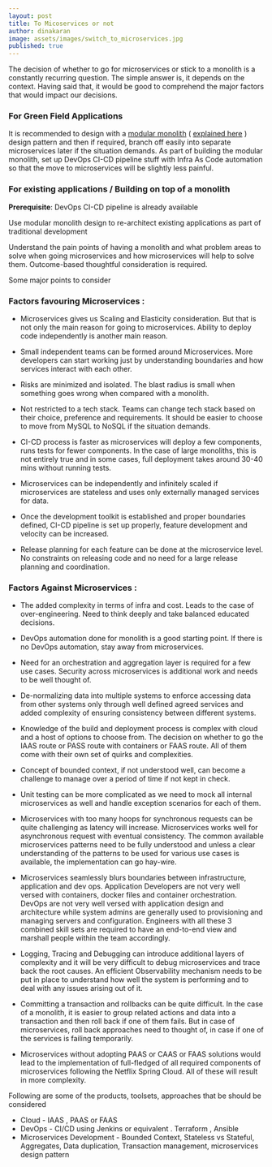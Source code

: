 ```yaml
---
layout: post
title: To Micoservices or not
author: dinakaran
image: assets/images/switch_to_microservices.jpg
published: true
---
```


The decision of whether to go for microservices or stick to a monolith is a constantly recurring question. The simple answer is, it depends on the context. Having said that, it would be good to comprehend the major factors that would impact our decisions. 

### For Green Field Applications

It is recommended to design with a [modular monolith](https://www.infoq.com/news/2020/05/monolith-decomposition-newman/) ( [explained here](https://medium.com/design-and-tech-co/modular-monoliths-a-gateway-to-microservices-946f2cbdf382) ) design pattern and then if required, branch off easily into separate microservices later if the situation demands. As part of building the modular monolith, set up  DevOps CI-CD pipeline stuff with Infra As Code automation so that the move to microservices will be slightly less painful.


### For existing applications / Building on top of a monolith

**Prerequisite**: DevOps CI-CD pipeline is already available

Use modular monolith design to re-architect existing applications as part of traditional development 

Understand the pain points of having a monolith and what problem areas to solve when going microservices and how microservices will help to solve them. Outcome-based thoughtful consideration is required.

Some major points to consider

### Factors favouring Microservices :

- Microservices gives us Scaling and Elasticity consideration. But that is not only the main reason for going to microservices. Ability to deploy code independently is another main reason. 

- Small independent teams can be formed around Microservices. More developers can start working just by understanding boundaries and how services interact with each other. 
 
- Risks are minimized and isolated. The blast radius is small when something goes wrong when compared with a monolith.
 
- Not restricted to a tech stack. Teams can change tech stack based on their choice, preference and requirements. It should be easier to choose to move from MySQL to NoSQL if the situation demands. 

- CI-CD process is faster as microservices will deploy a few components, runs tests for fewer components. In the case of large monoliths, this is not entirely true and in some cases, full deployment takes around 30-40 mins without running tests. 
  
- Microservices can be independently and infinitely scaled if microservices are stateless and uses only externally managed services for data.  

- Once the development toolkit is established and proper boundaries defined, CI-CD pipeline is set up properly, feature development and velocity can be increased. 
 
- Release planning for each feature can be done at the microservice level. No constraints on releasing code and no need for a large release planning and coordination.


  

### Factors Against Microservices : 


- The added complexity in terms of infra and cost. Leads to the case of over-engineering. Need to think deeply and take balanced educated decisions.
 
- DevOps automation done for monolith is a good starting point. If there is no DevOps automation, stay away from microservices.
 
- Need for an orchestration and aggregation layer is required for a few use cases.  Security across microservices is additional work and needs to be well thought of. 
 
- De-normalizing data into multiple systems to enforce accessing data from other systems only through well defined agreed services and added complexity of ensuring consistency between different systems. 
 
-  Knowledge of the build and deployment process is complex with cloud and a host of options to choose from. The decision on whether to go the IAAS route or PASS route with containers or FAAS route. All of them come with their own set of quirks and complexities.   
 
- Concept of bounded context, if not understood well, can become a challenge to manage over a period of time if not kept in check. 
 
- Unit testing can be more complicated as we need to mock all internal microservices as well and handle exception scenarios for each of them.  
 
- Microservices with too many hoops for synchronous requests can be quite challenging as latency will increase. Microservices works well for asynchronous request with eventual consistency. The common available microservices patterns need to be fully understood and unless a clear understanding of the patterns to be used for various use cases is available, the implementation can go hay-wire.  
 
- Microservices seamlessly blurs boundaries between infrastructure, application and dev ops.  Application Developers are not very well versed with containers, docker files and container orchestration. DevOps are not very well versed with application design and architecture while system admins are generally used to provisioning and managing servers and configuration. Engineers with all these 3 combined skill sets are required to have an end-to-end view and marshall people within the team accordingly.  
 
- Logging, Tracing and Debugging can introduce additional layers of complexity and it will be very difficult to debug microservices and trace back the root causes. An efficient Observability mechanism needs to be put in place to understand how well the system is performing and to deal with any issues arising out of it.   
 
- Committing a transaction and rollbacks can be quite difficult. In the case of a monolith, it is easier to group related actions and data into a transaction and then roll back if one of them fails. But in case of microservices, roll back approaches need to thought of, in case if one of the services is failing temporarily. 

- Microservices without adopting PAAS or CAAS or FAAS solutions would lead to the implementation of full-fledged of all required components of microservices following the Netflix Spring Cloud. All of these will result in more complexity.


Following are some of the products, toolsets, approaches that be should be considered 

- Cloud -  IAAS ,  PAAS or FAAS   
- DevOps  - CI/CD using Jenkins or equivalent . Terraform , Ansible 
- Microservices Development - Bounded Context, Stateless vs Stateful, Aggregates, Data duplication, Transaction management, microservices design pattern

